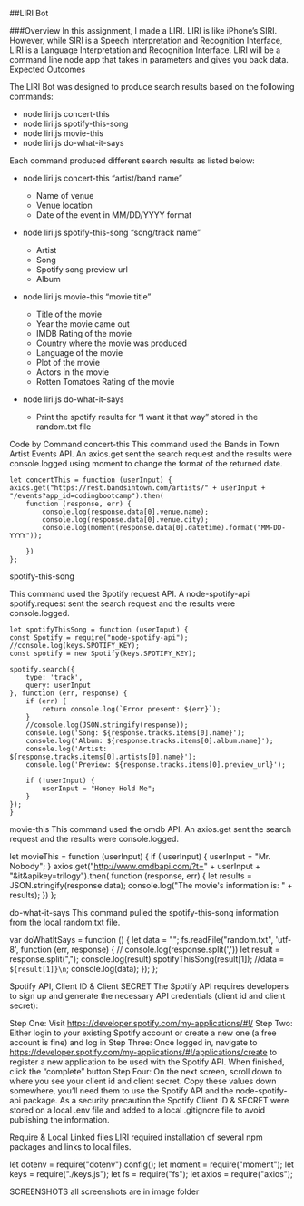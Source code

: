 ##LIRI Bot

###Overview
In this assignment, I made a LIRI. LIRI is like iPhone’s SIRI. However, while SIRI is a Speech Interpretation and Recognition Interface, LIRI is a Language Interpretation and Recognition Interface. LIRI will be a command line node app that takes in parameters and gives you back data.
Expected Outcomes

The LIRI Bot was designed to produce search results based on the following commands:
* node liri.js concert-this
* node liri.js spotify-this-song
* node liri.js movie-this
* node liri.js do-what-it-says


Each command produced different search results as listed below:
* node liri.js concert-this “artist/band name”
    * Name of venue
    * Venue location
    * Date of the event in MM/DD/YYYY format

* node liri.js spotify-this-song “song/track name”
    * Artist
    * Song
    * Spotify song preview url
    * Album
* node liri.js movie-this “movie title”
    * Title of the movie
	* Year the movie came out
	* IMDB Rating of the movie
	* Country where the movie was produced
	* Language of the movie
	* Plot of the movie
	* Actors in the movie
	* Rotten Tomatoes Rating of the movie
*	node liri.js do-what-it-says
    * Print the spotify results for “I want it that way” stored in the random.txt file

Code by Command
concert-this
This command used the Bands in Town Artist Events API. An axios.get sent the search request and the results were console.logged using moment to change the format of the returned date.


    let concertThis = function (userInput) {
    axios.get("https://rest.bandsintown.com/artists/" + userInput + "/events?app_id=codingbootcamp").then(
        function (response, err) {
            console.log(response.data[0].venue.name);
            console.log(response.data[0].venue.city);
            console.log(moment(response.data[0].datetime).format("MM-DD-YYYY"));

        })
    };

spotify-this-song

This command used the Spotify request API. A node-spotify-api spotify.request sent the search request and the results were console.logged.


    let spotifyThisSong = function (userInput) {
    const Spotify = require("node-spotify-api");
    //console.log(keys.SPOTIFY_KEY);
    const spotify = new Spotify(keys.SPOTIFY_KEY);

    spotify.search({
        type: 'track',
        query: userInput
    }, function (err, response) {
        if (err) {
            return console.log(`Error present: ${err}`);
        }
        //console.log(JSON.stringify(response));
        console.log('Song: ${response.tracks.items[0].name}');
        console.log('Album: ${response.tracks.items[0].album.name}');
        console.log('Artist: ${response.tracks.items[0].artists[0].name}');
        console.log('Preview: ${response.tracks.items[0].preview_url}');

        if (!userInput) {
            userInput = "Honey Hold Me";
        }
    });
    }

movie-this
This command used the omdb API. An axios.get sent the search request and the results were console.logged.


let movieThis = function (userInput) {
    if (!userInput) {
        userInput = "Mr. Nobody";
    }
    axios.get("http://www.omdbapi.com/?t=" + userInput + "&it&apikey=trilogy").then(
        function (response, err) {
            let results = JSON.stringify(response.data);
            console.log("The movie's information is: " + results);
        })
};


do-what-it-says
This command pulled the spotify-this-song information from the local random.txt file.


var doWhatItSays = function () {
    let data = "";
    fs.readFile("random.txt", 'utf-8', function (err, response) {
        // console.log(response.split(','))
        let result = response.split(",");
        console.log(result)
        spotifyThisSong(result[1]);
        //data = `${result[1]}\n`;
        console.log(data);
    });
};

Spotify API, Client ID & Client SECRET
The Spotify API requires developers to sign up and generate the necessary API credentials (client id and client secret):

Step One: Visit https://developer.spotify.com/my-applications/#!/
Step Two: Either login to your existing Spotify account or create a new one (a free account is fine) and log in
Step Three: Once logged in, navigate to https://developer.spotify.com/my-applications/#!/applications/create to register a new application to be used with the Spotify API. When finished, click the “complete” button
Step Four: On the next screen, scroll down to where you see your client id and client secret. Copy these values down somewhere, you’ll need them to use the Spotify API and the node-spotify-api package.
As a security precaution the Spotify Client ID & SECRET were stored on a local .env file and added to a local .gitignore file to avoid publishing the information.

Require & Local Linked files
LIRI required installation of several npm packages and links to local files.

let dotenv = require("dotenv").config();
let moment = require("moment");
let keys = require("./keys.js");
let fs = require("fs");
let axios = require("axios");


SCREENSHOTS
all screenshots are in image folder

